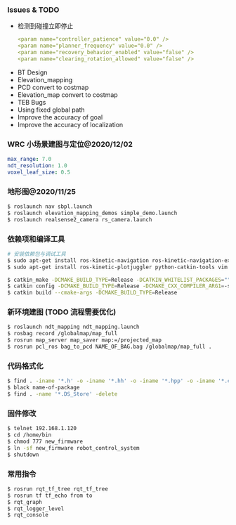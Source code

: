 ### Issues & TODO

- 检测到碰撞立即停止
  ```yaml
  <param name="controller_patience" value="0.0" />
  <param name="planner_frequency" value="0.0" />
  <param name="recovery_behavior_enabled" value="false" />
  <param name="clearing_rotation_allowed" value="false" />
  ```
- BT Design
- Elevation_mapping
- PCD convert to costmap
- Elevation_map convert to costmap
- TEB Bugs
- Using fixed global path
- Improve the accuracy of goal
- Improve the accuracy of localization

### WRC 小场景建图与定位@2020/12/02

```yaml
max_range: 7.0
ndt_resolution: 1.0
voxel_leaf_size: 0.5
```

### 地形图@2020/11/25

```bash
$ roslaunch nav sbpl.launch
$ roslaunch elevation_mapping_demos simple_demo.launch
$ roslaunch realsense2_camera rs_camera.launch
```

### 依赖项和编译工具

```bash
# 安装依赖包与调试工具
$ sudo apt-get install ros-kinetic-navigation ros-kinetic-navigation-experimental ros-kinetic-teb-local-planner
$ sudo apt-get install ros-kinetic-plotjuggler python-catkin-tools vim wireshark

$ catkin_make -DCMAKE_BUILD_TYPE=Release -DCATKIN_WHITELIST_PACKAGES=""
$ catkin config -DCMAKE_BUILD_TYPE=Release -DCMAKE_CXX_COMPILER_ARG1=-std=c++11
$ catkin build --cmake-args -DCMAKE_BUILD_TYPE=Release
```

### 新环境建图 (TODO 流程需要优化)

```bash
$ roslaunch ndt_mapping ndt_mapping.launch
$ rosbag record /globalmap/map_full
$ rosrun map_server map_saver map:=/projected_map
$ rosrun pcl_ros bag_to_pcd NAME_OF_BAG.bag /globalmap/map_full .
```

### 代码格式化

```bash
$ find . -iname '*.h' -o -iname '*.hh' -o -iname '*.hpp' -o -iname '*.c' -o -iname '*.cc' -o -iname '*.cpp' | xargs clang-format -i
$ black name-of-package
$ find . -name '*.DS_Store' -delete
```

### 固件修改

```bash
$ telnet 192.168.1.120
$ cd /home/bin
$ chmod 777 new_firmware
$ ln -sf new_firmware robot_control_system
$ shutdown
```

### 常用指令

```bash
$ rosrun rqt_tf_tree rqt_tf_tree
$ rosrun tf tf_echo from to
$ rqt_graph
$ rqt_logger_level
$ rqt_console
```